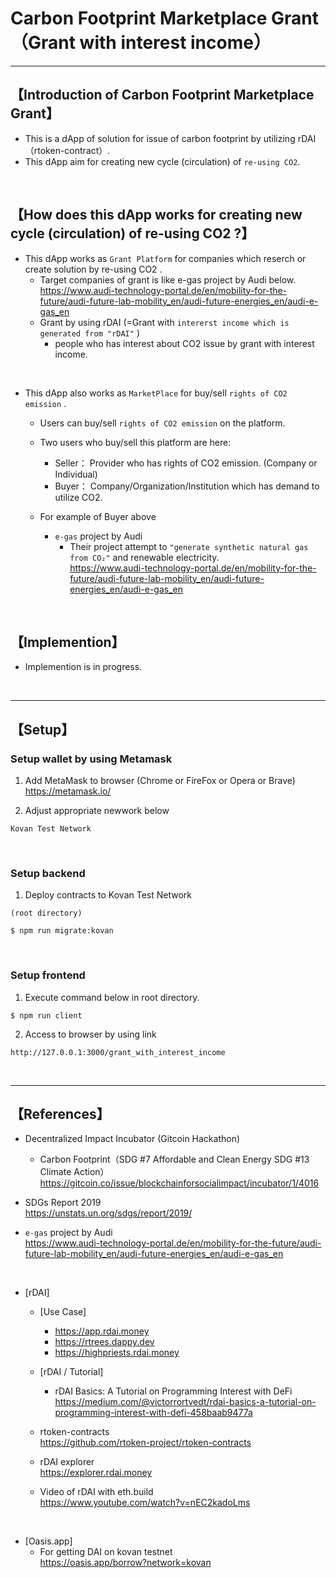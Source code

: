 # Carbon Footprint Marketplace Grant（Grant with interest income）

***
## 【Introduction of Carbon Footprint Marketplace Grant】
- This is a dApp of solution for issue of carbon footprint by utilizing rDAI（rtoken-contract）.
- This dApp aim for creating new cycle (circulation) of `re-using CO2`.

<br>

## 【How does this dApp works for creating new cycle (circulation) of re-using CO2 ?】
- This dApp works as `Grant Platform` for companies which reserch or create solution by re-using CO2 .
    - Target companies of grant is like e-gas project by Audi below.  
      https://www.audi-technology-portal.de/en/mobility-for-the-future/audi-future-lab-mobility_en/audi-future-energies_en/audi-e-gas_en
    - Grant by using rDAI (=Grant with `intererst income which is generated from "rDAI"` )
        - people who has interest about CO2 issue by grant with interest income.

<br>

- This dApp also works as `MarketPlace` for buy/sell `rights of CO2 emission` .
    - Users can buy/sell `rights of CO2 emission` on the platform.
    - Two users who buy/sell this platform are here:
        - Seller： Provider who has rights of CO2 emission. (Company or Individual)
        - Buyer： Company/Organization/Institution which has demand to utilize CO2.
            
    - For example of Buyer above
        - `e-gas` project by Audi
            - Their project attempt to `"generate synthetic natural gas from CO₂"` and renewable electricity.  
                https://www.audi-technology-portal.de/en/mobility-for-the-future/audi-future-lab-mobility_en/audi-future-energies_en/audi-e-gas_en

<br>

## 【Implemention】
- Implemention is in progress. 



&nbsp;

***

## 【Setup】
### Setup wallet by using Metamask
1. Add MetaMask to browser (Chrome or FireFox or Opera or Brave)    
https://metamask.io/  


2. Adjust appropriate newwork below 
```
Kovan Test Network
```

&nbsp;


### Setup backend
1. Deploy contracts to Kovan Test Network
```
(root directory)

$ npm run migrate:kovan
```

&nbsp;


### Setup frontend
1. Execute command below in root directory.
```
$ npm run client
```

2. Access to browser by using link 
```
http://127.0.0.1:3000/grant_with_interest_income
```

&nbsp;


***

## 【References】  
- Decentralized Impact Incubator (Gitcoin Hackathon)
    - Carbon Footprint（SDG #7 Affordable and Clean Energy SDG #13 Climate Action）
        https://gitcoin.co/issue/blockchainforsocialimpact/incubator/1/4016

- SDGs Report 2019  
    https://unstats.un.org/sdgs/report/2019/


- `e-gas` project by Audi        
    https://www.audi-technology-portal.de/en/mobility-for-the-future/audi-future-lab-mobility_en/audi-future-energies_en/audi-e-gas_en

<br>


- [rDAI]  
  - [Use Case]  
    - https://app.rdai.money  
    - https://rtrees.dappy.dev  
    - https://highpriests.rdai.money  

  - [rDAI / Tutorial]
    - rDAI Basics: A Tutorial on Programming Interest with DeFi  
      https://medium.com/@victorrortvedt/rdai-basics-a-tutorial-on-programming-interest-with-defi-458baab9477a

  - rtoken-contracts  
    https://github.com/rtoken-project/rtoken-contracts 

  - rDAI explorer  
    https://explorer.rdai.money

  - Video of rDAI with eth.build  
    https://www.youtube.com/watch?v=nEC2kadoLms

<br>

- [Oasis.app]
  - For getting DAI on kovan testnet  
    https://oasis.app/borrow?network=kovan

